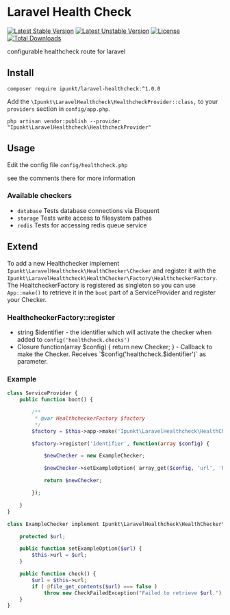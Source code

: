 # Laravel Health Check

[![Latest Stable Version](https://poser.pugx.org/ipunkt/laravel-healthcheck/v/stable.svg)](https://packagist.org/packages/ipunkt/laravel-healthcheck) [![Latest Unstable Version](https://poser.pugx.org/ipunkt/laravel-healthcheck/v/unstable.svg)](https://packagist.org/packages/ipunkt/laravel-healthcheck) [![License](https://poser.pugx.org/ipunkt/laravel-healthcheck/license.svg)](https://packagist.org/packages/ipunkt/laravel-healthcheck) [![Total Downloads](https://poser.pugx.org/ipunkt/laravel-healthcheck/downloads.svg)](https://packagist.org/packages/ipunkt/laravel-healthcheck)

configurable healthcheck route for laravel

## Install
	composer require ipunkt/laravel-healthcheck:^1.0.0

Add the `\Ipunkt\LaravelHealthcheck\HealthcheckProvider::class,` to your `providers` section in `config/app.php`.

	php artisan vendor:publish --provider "Ipunkt\LaravelHealthcheck\HealthcheckProvider"

## Usage
Edit the config file `config/healthcheck.php`

see the comments there for more information

### Available checkers
- `database` Tests database connections via Eloquent
- `storage` Tests write access to filesystem pathes
- `redis` Tests for accessing redis queue service

## Extend
To add a new Healthchecker implement `Ipunkt\LaravelHealthcheck\HealthChecker\Checker` and register it with the
`Ipunkt\LaravelHealthcheck\HealthChecker\Factory\HealthcheckerFactory`.
The HealtcheckerFactory is registered as singleton so you can use `App::make()` to retrieve it in the `boot` part of a
ServiceProvider and register your Checker.

### HealthcheckerFactory::register
- string $identifier - the identifier which will activate the checker when added to `config('healthcheck.checks')`
- Closure function(array $config) { return new Checker; } - Callback to make the Checker. Receives `$config('healthcheck.$identifier')` as parameter.

### Example
```php
class ServiceProvider {
	public function boot() {

		/**
		 * @var HealthcheckerFactory $factory
		 */
		$factory = $this->app->make('Ipunkt\LaravelHealthcheck\HealthChecker\Factory\HealthcheckerFactory');

		$factory->register('identifier', function(array $config) {

			$newChecker = new ExampleChecker;

			$newChecker->setExampleOption( array_get($config, 'url', 'http://www.example.com') );

			return $newChecker;

		});

	}
}

class ExampleChecker implement Ipunkt\LaravelHealthcheck\HealthChecker\Checker {

	protected $url;

	public function setExampleOption($url) {
		$this->url = $url;
	}

	public function check() {
		$url = $this->url;
		if ( @file_get_contents($url) === false )
			throw new CheckFailedException("Failed to retrieve $url.");
	}
}
```
